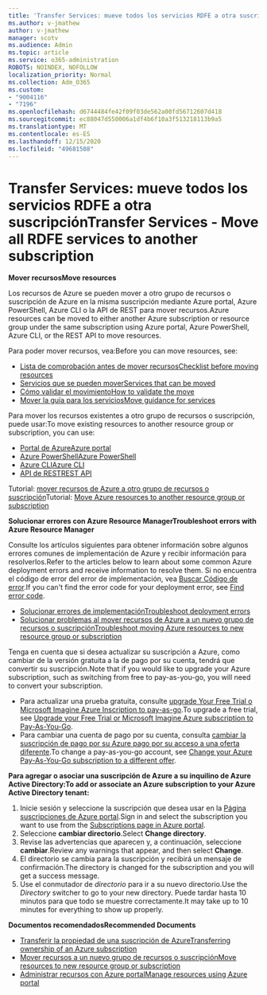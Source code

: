 ```yaml
---
title: 'Transfer Services: mueve todos los servicios RDFE a otra suscripción'
ms.author: v-jmathew
author: v-jmathew
manager: scotv
ms.audience: Admin
ms.topic: article
ms.service: o365-administration
ROBOTS: NOINDEX, NOFOLLOW
localization_priority: Normal
ms.collection: Adm_O365
ms.custom:
- "9004116"
- "7196"
ms.openlocfilehash: d6744484fe42f09f03de562a00fd56712607d418
ms.sourcegitcommit: ec88047d550006a1df4b6f10a3f513218113b9a5
ms.translationtype: MT
ms.contentlocale: es-ES
ms.lasthandoff: 12/15/2020
ms.locfileid: "49681508"
---
```

# <a name="transfer-services---move-all-rdfe-services-to-another-subscription"></a><span data-ttu-id="dd3ba-102">Transfer Services: mueve todos los servicios RDFE a otra suscripción</span><span class="sxs-lookup"><span data-stu-id="dd3ba-102">Transfer Services - Move all RDFE services to another subscription</span></span>

<span data-ttu-id="dd3ba-103">**Mover recursos**</span><span class="sxs-lookup"><span data-stu-id="dd3ba-103">**Move resources**</span></span>

<span data-ttu-id="dd3ba-104">Los recursos de Azure se pueden mover a otro grupo de recursos o suscripción de Azure en la misma suscripción mediante Azure portal, Azure PowerShell, Azure CLI o la API de REST para mover recursos.</span><span class="sxs-lookup"><span data-stu-id="dd3ba-104">Azure resources can be moved to either another Azure subscription or resource group under the same subscription using Azure portal, Azure PowerShell, Azure CLI, or the REST API to move resources.</span></span>

<span data-ttu-id="dd3ba-105">Para poder mover recursos, vea:</span><span class="sxs-lookup"><span data-stu-id="dd3ba-105">Before you can move resources, see:</span></span>

- [<span data-ttu-id="dd3ba-106">Lista de comprobación antes de mover recursos</span><span class="sxs-lookup"><span data-stu-id="dd3ba-106">Checklist before moving resources</span></span>](https://docs.microsoft.com/azure/azure-resource-manager/resource-group-move-resources?WT.mc_id=Portal-Microsoft_Azure_Support#checklist-before-moving-resources)
- [<span data-ttu-id="dd3ba-107">Servicios que se pueden mover</span><span class="sxs-lookup"><span data-stu-id="dd3ba-107">Services that can be moved</span></span>](https://docs.microsoft.com/azure/azure-resource-manager/move-support-resources?WT.mc_id=Portal-Microsoft_Azure_Support)
- [<span data-ttu-id="dd3ba-108">Cómo validar el movimiento</span><span class="sxs-lookup"><span data-stu-id="dd3ba-108">How to validate the move</span></span>](https://docs.microsoft.com/azure/azure-resource-manager/resource-group-move-resources?WT.mc_id=Portal-Microsoft_Azure_Support#validate-move)
- [<span data-ttu-id="dd3ba-109">Mover la guía para los servicios</span><span class="sxs-lookup"><span data-stu-id="dd3ba-109">Move guidance for services</span></span>](https://docs.microsoft.com/azure/azure-resource-manager/move-limitations/app-service-move-limitations?WT.mc_id=Portal-Microsoft_Azure_Support)

<span data-ttu-id="dd3ba-110">Para mover los recursos existentes a otro grupo de recursos o suscripción, puede usar:</span><span class="sxs-lookup"><span data-stu-id="dd3ba-110">To move existing resources to another resource group or subscription, you can use:</span></span>

- [<span data-ttu-id="dd3ba-111">Portal de Azure</span><span class="sxs-lookup"><span data-stu-id="dd3ba-111">Azure portal</span></span>](https://docs.microsoft.com/azure/azure-resource-manager/resource-group-move-resources?WT.mc_id=Portal-Microsoft_Azure_Support#use-the-portal)
- [<span data-ttu-id="dd3ba-112">Azure PowerShell</span><span class="sxs-lookup"><span data-stu-id="dd3ba-112">Azure PowerShell</span></span>](https://docs.microsoft.com/azure/azure-resource-manager/resource-group-move-resources?WT.mc_id=Portal-Microsoft_Azure_Support#use-azure-powershell)
- [<span data-ttu-id="dd3ba-113">Azure CLI</span><span class="sxs-lookup"><span data-stu-id="dd3ba-113">Azure CLI</span></span>](https://docs.microsoft.com/azure/azure-resource-manager/resource-group-move-resources?WT.mc_id=Portal-Microsoft_Azure_Support#use-azure-cli)
- [<span data-ttu-id="dd3ba-114">API de REST</span><span class="sxs-lookup"><span data-stu-id="dd3ba-114">REST API</span></span>](https://docs.microsoft.com/azure/azure-resource-manager/resource-group-move-resources?WT.mc_id=Portal-Microsoft_Azure_Support#use-rest-api)

<span data-ttu-id="dd3ba-115">Tutorial: [mover recursos de Azure a otro grupo de recursos o suscripción](https://docs.microsoft.com/azure/azure-resource-manager/resource-manager-tutorial-move-resources)</span><span class="sxs-lookup"><span data-stu-id="dd3ba-115">Tutorial: [Move Azure resources to another resource group or subscription](https://docs.microsoft.com/azure/azure-resource-manager/resource-manager-tutorial-move-resources)</span></span>

<span data-ttu-id="dd3ba-116">**Solucionar errores con Azure Resource Manager**</span><span class="sxs-lookup"><span data-stu-id="dd3ba-116">**Troubleshoot errors with Azure Resource Manager**</span></span>

<span data-ttu-id="dd3ba-117">Consulte los artículos siguientes para obtener información sobre algunos errores comunes de implementación de Azure y recibir información para resolverlos.</span><span class="sxs-lookup"><span data-stu-id="dd3ba-117">Refer to the articles below to learn about some common Azure deployment errors and receive information to resolve them.</span></span> <span data-ttu-id="dd3ba-118">Si no encuentra el código de error del error de implementación, vea [Buscar Código de error](https://docs.microsoft.com/azure/azure-resource-manager/resource-manager-common-deployment-errors?WT.mc_id=Portal-Microsoft_Azure_Support#find-error-code).</span><span class="sxs-lookup"><span data-stu-id="dd3ba-118">If you can't find the error code for your deployment error, see [Find error code](https://docs.microsoft.com/azure/azure-resource-manager/resource-manager-common-deployment-errors?WT.mc_id=Portal-Microsoft_Azure_Support#find-error-code).</span></span>

- [<span data-ttu-id="dd3ba-119">Solucionar errores de implementación</span><span class="sxs-lookup"><span data-stu-id="dd3ba-119">Troubleshoot deployment errors</span></span>](https://docs.microsoft.com/azure/azure-resource-manager/resource-manager-common-deployment-errors)
- [<span data-ttu-id="dd3ba-120">Solucionar problemas al mover recursos de Azure a un nuevo grupo de recursos o suscripción</span><span class="sxs-lookup"><span data-stu-id="dd3ba-120">Troubleshoot moving Azure resources to new resource group or subscription</span></span>](https://docs.microsoft.com/azure/azure-resource-manager/troubleshoot-move)

<span data-ttu-id="dd3ba-121">Tenga en cuenta que si desea actualizar su suscripción a Azure, como cambiar de la versión gratuita a la de pago por su cuenta, tendrá que convertir su suscripción.</span><span class="sxs-lookup"><span data-stu-id="dd3ba-121">Note that if you would like to upgrade your Azure subscription, such as switching from free to pay-as-you-go, you will need to convert your subscription.</span></span>

- <span data-ttu-id="dd3ba-122">Para actualizar una prueba gratuita, consulte [upgrade Your Free Trial o Microsoft Imagine Azure Inscription to pay-as-go](https://docs.microsoft.com/azure/billing/billing-upgrade-azure-subscription).</span><span class="sxs-lookup"><span data-stu-id="dd3ba-122">To upgrade a free trial, see [Upgrade your Free Trial or Microsoft Imagine Azure subscription to Pay-As-You-Go](https://docs.microsoft.com/azure/billing/billing-upgrade-azure-subscription).</span></span>
- <span data-ttu-id="dd3ba-123">Para cambiar una cuenta de pago por su cuenta, consulta [cambiar la suscripción de pago por su Azure pago por su acceso a una oferta diferente](https://docs.microsoft.com/azure/billing/billing-how-to-switch-azure-offer).</span><span class="sxs-lookup"><span data-stu-id="dd3ba-123">To change a pay-as-you-go account, see [Change your Azure Pay-As-You-Go subscription to a different offer](https://docs.microsoft.com/azure/billing/billing-how-to-switch-azure-offer).</span></span>

<span data-ttu-id="dd3ba-124">**Para agregar o asociar una suscripción de Azure a su inquilino de Azure Active Directory:**</span><span class="sxs-lookup"><span data-stu-id="dd3ba-124">**To add or associate an Azure subscription to your Azure Active Directory tenant:**</span></span>

1. <span data-ttu-id="dd3ba-125">Inicie sesión y seleccione la suscripción que desea usar en la [Página suscripciones de Azure portal](https://portal.azure.com/#blade/Microsoft_Azure_Billing/SubscriptionsBlade).</span><span class="sxs-lookup"><span data-stu-id="dd3ba-125">Sign in and select the subscription you want to use from the [Subscriptions page in Azure portal](https://portal.azure.com/#blade/Microsoft_Azure_Billing/SubscriptionsBlade).</span></span>
2. <span data-ttu-id="dd3ba-126">Seleccione **cambiar directorio**.</span><span class="sxs-lookup"><span data-stu-id="dd3ba-126">Select **Change directory**.</span></span>
3. <span data-ttu-id="dd3ba-127">Revise las advertencias que aparecen y, a continuación, seleccione **cambiar**.</span><span class="sxs-lookup"><span data-stu-id="dd3ba-127">Review any warnings that appear, and then select **Change**.</span></span>
4. <span data-ttu-id="dd3ba-128">El directorio se cambia para la suscripción y recibirá un mensaje de confirmación.</span><span class="sxs-lookup"><span data-stu-id="dd3ba-128">The directory is changed for the subscription and you will get a success message.</span></span>
5. <span data-ttu-id="dd3ba-129">Use el conmutador de *directorio* para ir a su nuevo directorio.</span><span class="sxs-lookup"><span data-stu-id="dd3ba-129">Use the *Directory* switcher to go to your new directory.</span></span> <span data-ttu-id="dd3ba-130">Puede tardar hasta 10 minutos para que todo se muestre correctamente.</span><span class="sxs-lookup"><span data-stu-id="dd3ba-130">It may take up to 10 minutes for everything to show up properly.</span></span>

<span data-ttu-id="dd3ba-131">**Documentos recomendados**</span><span class="sxs-lookup"><span data-stu-id="dd3ba-131">**Recommended Documents**</span></span>

- [<span data-ttu-id="dd3ba-132">Transferir la propiedad de una suscripción de Azure</span><span class="sxs-lookup"><span data-stu-id="dd3ba-132">Transferring ownership of an Azure subscription</span></span>](https://docs.microsoft.com/azure/billing-subscription-transfer)
- [<span data-ttu-id="dd3ba-133">Mover recursos a un nuevo grupo de recursos o suscripción</span><span class="sxs-lookup"><span data-stu-id="dd3ba-133">Move resources to new resource group or subscription</span></span>](https://docs.microsoft.com/azure/azure-resource-manager/resource-group-move-resources)
- [<span data-ttu-id="dd3ba-134">Administrar recursos con Azure portal</span><span class="sxs-lookup"><span data-stu-id="dd3ba-134">Manage resources using Azure portal</span></span>](https://docs.microsoft.com/azure/azure-resource-manager/resource-group-portal)
